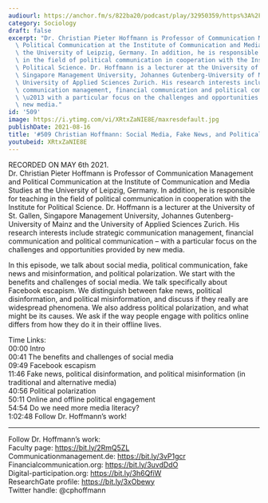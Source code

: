 ```yaml
---
audiourl: https://anchor.fm/s/822ba20/podcast/play/32950359/https%3A%2F%2Fd3ctxlq1ktw2nl.cloudfront.net%2Fstaging%2F2021-4-6%2Fe12ae837-3a35-1e86-203a-7917fd989a4a.m4a
category: Sociology
draft: false
excerpt: "Dr. Christian Pieter Hoffmann is Professor of Communication Management and\
  \ Political Communication at the Institute of Communication and Media Studies at\
  \ the University of Leipzig, Germany. In addition, he is responsible for teaching\
  \ in the field of political communication in cooperation with the Institute for\
  \ Political Science. Dr. Hoffmann is a lecturer at the University of St. Gallen,\
  \ Singapore Management University, Johannes Gutenberg-University of Mainz and the\
  \ University of Applied Sciences Zurich. His research interests include strategic\
  \ communication management, financial communication and political communication\
  \ \u2013 with a particular focus on the challenges and opportunities provided by\
  \ new media."
id: '509'
image: https://i.ytimg.com/vi/XRtxZaNIE8E/maxresdefault.jpg
publishDate: 2021-08-16
title: '#509 Christian Hoffmann: Social Media, Fake News, and Political Polarization'
youtubeid: XRtxZaNIE8E
---
```

<div class="timelinks">

RECORDED ON MAY 6th 2021.  
Dr. Christian Pieter Hoffmann is Professor of Communication Management and Political Communication at the Institute of Communication and Media Studies at the University of Leipzig, Germany. In addition, he is responsible for teaching in the field of political communication in cooperation with the Institute for Political Science. Dr. Hoffmann is a lecturer at the University of St. Gallen, Singapore Management University, Johannes Gutenberg-University of Mainz and the University of Applied Sciences Zurich. His research interests include strategic communication management, financial communication and political communication – with a particular focus on the challenges and opportunities provided by new media.

In this episode, we talk about social media, political communication, fake news and misinformation, and political polarization. We start with the benefits and challenges of social media. We talk specifically about Facebook escapism. We distinguish between fake news, political disinformation, and political misinformation, and discuss if they really are widespread phenomena. We also address political polarization, and what might be its causes. We ask if the way people engage with politics online differs from how they do it in their offline lives.

Time Links:  
<time>00:00</time> Intro  
<time>00:41</time> The benefits and challenges of social media  
<time>09:49</time> Facebook escapism  
<time>11:46</time> Fake news, political disinformation, and political misinformation (in traditional and alternative media)  
<time>40:56</time> Political polarization  
<time>50:11</time> Online and offline political engagement  
<time>54:54</time> Do we need more media literacy?  
<time>1:02:48</time> Follow Dr. Hoffmann’s work!

---

Follow Dr. Hoffmann’s work:  
Faculty page: https://bit.ly/2RmQ5ZL  
Communicationmanagement.de: https://bit.ly/3vP1gcr  
Financialcommunication.org: https://bit.ly/3uvdDdO  
Digital-participation.org: https://bit.ly/3h6QfiW  
ResearchGate profile: https://bit.ly/3xObewy  
Twitter handle: @cphoffmann
</div>

